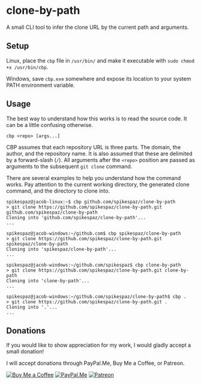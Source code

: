 # clone-by-path
A small CLI tool to infer the clone URL by the current path and arguments.

## Setup

Linux, place the `cbp` file in `/usr/bin/` and make it executable with `sudo chmod +x /usr/bin/cbp`.

Windows, save `cbp.exe` somewhere and expose its location to your system PATH environment variable.

## Usage

The best way to understand how this works is to read the source code. It can be a little confusing otherwise.

```
cbp <repo> [args...]
```

CBP assumes that each repository URL is three parts. The domain, the author, and the repository name.
It is also assumed that these are delimited by a forward-slash (`/`). All arguments after the `<repo>` position are passed as arguments to the subsequent `git clone` command.

There are several examples to help you understand how the command works.
Pay attention to the current working directory, the generated clone command, and the directory to clone into.

```
spikespaz@jacob-linux:~$ cbp github.com/spikespaz/clone-by-path
> git clone https://github.com/spikespaz/clone-by-path.git github.com/spikespaz/clone-by-path
Cloning into 'github.com/spikespaz/clone-by-path'...
...
```

```
spikespaz@jacob-windows:~/github.com$ cbp spikespaz/clone-by-path
> git clone https://github.com/spikespaz/clone-by-path.git spikespaz/clone-by-path
Cloning into 'spikespaz/clone-by-path'...
...
```

```
spikespaz@jacob-windows:~/github.com/spikespaz$ cbp clone-by-path
> git clone https://github.com/spikespaz/clone-by-path.git clone-by-path
Cloning into 'clone-by-path'...
...
```

```
spikespaz@jacob-windows:~/github.com/spikespaz/clone-by-path$ cbp .
> git clone https://github.com/spikespaz/clone-by-path.git .
Cloning into '.'...
...
```

## Donations

If you would like to show appreciation for my work, I would gladly accept a small donation!

I will accept donations through PayPal.Me, Buy Me a Coffee, or Patreon.

[![Buy Me a Coffee](https://i.imgur.com/fN422E7.png)](https://buymeacoffee.com/spikespaz)
[![PayPal.Me](https://i.imgur.com/JWkunGi.png)](https://paypal.me/spikespaz)
[![Patreon](https://i.imgur.com/K05b2RO.png)](https://patreon.com/spikespaz)
